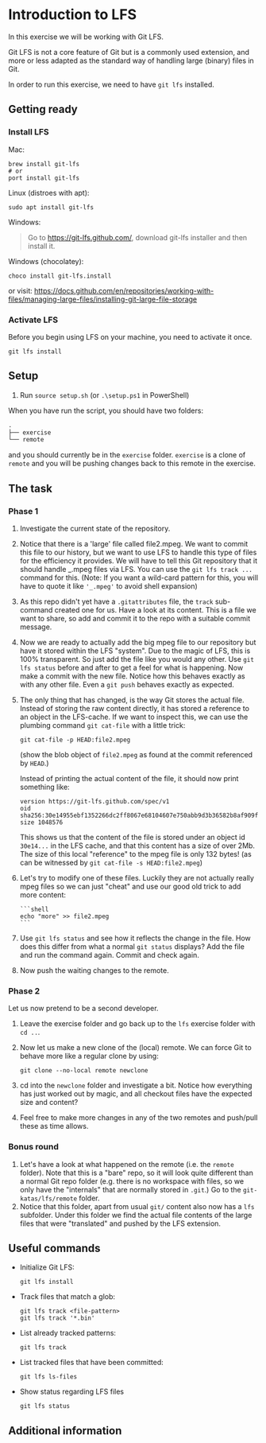 # Introduction to LFS

In this exercise we will be working with Git LFS.

Git LFS is not a core feature of Git but is a commonly used extension, and more or less adapted as the standard way of handling large (binary) files in Git.

In order to run this exercise, we need to have `git lfs` installed.

## Getting ready

### Install LFS

Mac:

```shell
brew install git-lfs
# or
port install git-lfs
```

Linux (distroes with apt):

```shell
sudo apt install git-lfs
```

Windows:

> Go to <https://git-lfs.github.com/>, download git-lfs installer and then install it.

Windows (chocolatey):

```shell
choco install git-lfs.install
```

or visit: <https://docs.github.com/en/repositories/working-with-files/managing-large-files/installing-git-large-file-storage>

### Activate LFS

Before you begin using LFS on your machine, you need to activate it once.

```shell
git lfs install
```

## Setup

1. Run `source setup.sh` (or `.\setup.ps1` in PowerShell)

When you have run the script, you should have two folders:

```txt
.
├── exercise
└── remote
```

and you should currently be in the `exercise` folder. `exercise` is a clone of `remote` and you will be pushing changes back to this remote in the exercise.

## The task

### Phase 1

1.  Investigate the current state of the repository.
2.  Notice that there is a 'large' file called file2.mpeg. We want to commit this file to our history, but we want to use LFS to handle this type of files for the efficiency it provides. We will have to tell this Git repository that it should handle _.mpeg files via LFS. You can use the `git lfs track ...` command for this. (Note: If you want a wild-card pattern for this, you will have to quote it like `'_.mpeg'` to avoid shell expansion)
3.  As this repo didn't yet have a `.gitattributes` file, the `track` sub-command created one for us. Have a look at its content. This is a file we want to share, so add and commit it to the repo with a suitable commit message.
4.  Now we are ready to actually add the big mpeg file to our repository but have it stored within the LFS "system". Due to the magic of LFS, this is 100% transparent. So just add the file like you would any other. Use `git lfs status` before and after to get a feel for what is happening. Now make a commit with the new file. Notice how this behaves exactly as with any other file. Even a `git push` behaves exactly as expected.
5.  The only thing that has changed, is the way Git stores the actual file. Instead of storing the raw content directly, it has stored a reference to an object in the LFS-cache. If we want to inspect this, we can use the plumbing command `git cat-file` with a little trick:

    ```shell
    git cat-file -p HEAD:file2.mpeg
    ```

    (show the blob object of `file2.mpeg` as found at the commit referenced by `HEAD`.)

    Instead of printing the actual content of the file, it should now print something like:

    ```apacheconf
    version https://git-lfs.github.com/spec/v1
    oid sha256:30e14955ebf1352266dc2ff8067e68104607e750abb9d3b36582b8af909fcb58
    size 1048576
    ```

    This shows us that the content of the file is stored under an object id `30e14...` in the LFS cache, and that this content has a size of over 2Mb. The size of this local "reference" to the mpeg file is only 132 bytes! (as can be witnessed by `git cat-file -s HEAD:file2.mpeg`)

6.  Let's try to modify one of these files.
    Luckily they are not actually really mpeg files so we can just "cheat" and use our good old trick to add more content:

        ```shell
        echo "more" >> file2.mpeg
        ```

7.  Use `git lfs status` and see how it reflects the change in the file. How does this differ from what a normal `git status` displays? Add the file and run the command again. Commit and check again.
8.  Now push the waiting changes to the remote.

### Phase 2

Let us now pretend to be a second developer.

1. Leave the exercise folder and go back up to the `lfs` exercise folder with `cd ..`.
2. Now let us make a new clone of the (local) remote. We can force Git to behave more like a regular clone by using:

   ```shell
   git clone --no-local remote newclone
   ```

3. cd into the `newclone` folder and investigate a bit. Notice how everything has just worked out by magic, and all checkout files have the expected size and content?
4. Feel free to make more changes in any of the two remotes and push/pull these as time allows.

### Bonus round

1. Let's have a look at what happened on the remote (i.e. the `remote` folder). Note that this is a "bare" repo, so it will look quite different than a normal Git repo folder (e.g. there is no workspace with files, so we only have the "internals" that are normally stored in `.git`.) Go to the `git-katas/lfs/remote` folder.
2. Notice that this folder, apart from usual `git/` content also now has a `lfs` subfolder. Under this folder we find the actual file contents of the large files that were "translated" and pushed by the LFS extension.

## Useful commands

- Initialize Git LFS:

  ```lfs
  git lfs install
  ```

- Track files that match a glob:

  ```shell
  git lfs track <file-pattern>
  git lfs track '*.bin'
  ```

- List already tracked patterns:

  ```shell
  git lfs track
  ```

- List tracked files that have been committed:

  ```shell
  git lfs ls-files
  ```

- Show status regarding LFS files

  ```shell
  git lfs status
  ```

## Additional information
